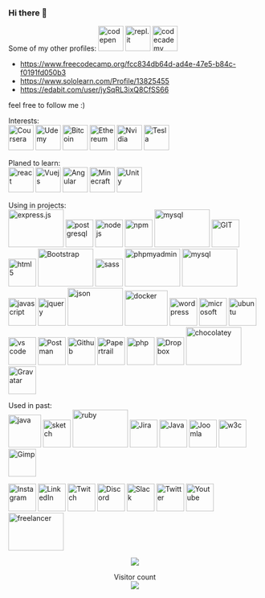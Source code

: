 ### Hi there 👋

Some of my other profiles:
 <img src="https://www.vectorlogo.zone/logos/codepen/codepen-icon.svg" height="50" alt="codepen"/> 
 <img src="https://www.vectorlogo.zone/logos/replit/replit-icon.svg" height="50" alt="repl.it"/>
<img src="https://www.vectorlogo.zone/logos/codecademy/codecademy-ar21.svg" height="50" alt="codecademy"/>
- https://www.freecodecamp.org/fcc834db64d-ad4e-47e5-b84c-f0191fd050b3
- https://www.sololearn.com/Profile/13825455
- https://edabit.com/user/jySqRL3ixQ8CfSS66


<!-- https://www.vectorlogo.zone/logos/codecademy/codecademy-icon.svg -->
<!-- https://www.vectorlogo.zone/logos/grasshopper/grasshopper-icon.svg -->

feel free to follow me :)

<!-- missing: Adobe, unreal-->



<p align="center">
  
<!-- <img src="https://www.vectorlogo.zone/logos/mongodb/mongodb-icon.svg" alt="mongodb" width="55" height="55"/>

<img src="https://www.vectorlogo.zone/logos/apple/apple-tile.svg" alt="apple" width="55" height="55"/> -->

</p>

<p>Interests: <br />
<img src="https://www.vectorlogo.zone/logos/coursera/coursera-icon.svg" alt="Coursera" height="50"/>
<img src="https://www.vectorlogo.zone/logos/udemy/udemy-icon.svg" alt="Udemy" height="50"/>
<img src="https://www.vectorlogo.zone/logos/bitcoin/bitcoin-icon.svg" alt="Bitcoin" height="50"/> 
<img src="https://www.vectorlogo.zone/logos/ethereum/ethereum-icon.svg" alt="Ethereum" height="50"/>
<img src="https://www.vectorlogo.zone/logos/nvidia/nvidia-icon.svg" alt="Nvidia" height="50"/>
<img src="https://www.vectorlogo.zone/logos/tesla/tesla-icon.svg" alt="Tesla" height="50"/>

</p>


<p>Planed to learn:<br />
<img src="https://www.vectorlogo.zone/logos/reactjs/reactjs-icon.svg" alt="react" height="50"/>
<img src="https://www.vectorlogo.zone/logos/vuejs/vuejs-ar21.svg" alt="Vuejs" height="50"/>
<img src="https://www.vectorlogo.zone/logos/angular/angular-icon.svg" alt="Angular" height="50"/>
<img src="https://www.vectorlogo.zone/logos/minecraft/minecraft-icon.svg" alt="Minecraft" height="50"/>
<img src="https://www.vectorlogo.zone/logos/unity3d/unity3d-icon.svg" alt="Unity" height="50"/> 
    <!-- <img src="https://www.vectorlogo.zone/logos/python/python-icon.svg" alt="python" width="55" height="55"/> -->
    <!-- <img src="https://www.vectorlogo.zone/logos/android/android-icon.svg" alt="android" width="55" height="55"/> -->
    <!-- <img src="https://www.vectorlogo.zone/logos/microsoft_azure/microsoft_azure-icon.svg" alt="azure" width="55" height="55"/>  -->
</p>


<p>Using in projects:<br />
<img src="https://www.vectorlogo.zone/logos/expressjs/expressjs-icon.svg" alt="express.js" width="110" height="75"/> 
<img src="https://www.vectorlogo.zone/logos/postgresql/postgresql-icon.svg" alt="postgresql" width="55" height="55"/>
<img src="https://www.vectorlogo.zone/logos/nodejs/nodejs-icon.svg" alt="nodejs" width="55" height="55"/>
<img src="https://www.vectorlogo.zone/logos/npmjs/npmjs-ar21.svg" alt="npm" width="55" height="55"/>
<img src="https://www.vectorlogo.zone/logos/mysql/mysql-ar21.svg" alt="mysql" width="110" height="75"/> 
<img src="https://www.vectorlogo.zone/logos/git-scm/git-scm-icon.svg" alt="GIT" width="55" height="55"/> 
<img src="https://www.vectorlogo.zone/logos/w3_html5/w3_html5-icon.svg" alt="html 5" width="55" height="55"/>
<img src="https://www.vectorlogo.zone/logos/getbootstrap/getbootstrap-icon.svg" alt="Bootstrap" width="110" height="75"/>
<img src="https://www.vectorlogo.zone/logos/sass-lang/sass-lang-icon.svg" alt="sass" width="55" height="55"/>
<img src="https://www.vectorlogo.zone/logos/phpmyadmin/phpmyadmin-icon.svg" alt="phpmyadmin" width="110" height="75"/> 
<img src="https://www.vectorlogo.zone/logos/mysql/mysql-ar21.svg" alt="mysql" width="110" height="75"/> 
<img src="https://www.vectorlogo.zone/logos/javascript/javascript-icon.svg" alt="javascript" width="55" height="55"/>
<img src="https://www.vectorlogo.zone/logos/jquery/jquery-icon" alt="jquery" width="55" height="55"/>
<img src="https://www.vectorlogo.zone/logos/json/json-ar21.svg" alt="json" width="110" height="75"/> 
<img src="https://www.vectorlogo.zone/logos/docker/docker-official.svg" alt="docker" width="85" height="70"/> 
<img src="https://www.vectorlogo.zone/logos/wordpress/wordpress-icon.svg" alt="wordpress" width="55" height="55"/>
<img src="https://www.vectorlogo.zone/logos/microsoft/microsoft-icon.svg" alt="microsoft" width="55" height="55"/>
<img src="https://www.vectorlogo.zone/logos/ubuntu/ubuntu-tile.svg" alt="ubuntu" width="55" height="55"/>
<img src="https://www.vectorlogo.zone/logos/visualstudio_code/visualstudio_code-icon.svg" alt="vs code" width="55" height="55"/>
<img src="https://www.vectorlogo.zone/logos/getpostman/getpostman-icon.svg" alt="Postman" width="55" height="55"/>
<img src="https://www.vectorlogo.zone/logos/github/github-icon.svg" alt="Github" width="55" height="55"/>
<img src="https://www.vectorlogo.zone/logos/papertrailapp/papertrailapp-icon.svg" alt="Papertrail" width="55" height="55"/>
<img src="https://www.vectorlogo.zone/logos/php/php-horizontal.svg" alt="php" width="55" height="55"/>
<img src="https://www.vectorlogo.zone/logos/dropbox/dropbox-icon.svg" alt="Dropbox" width="55" height="55"/>
<img src="https://www.vectorlogo.zone/logos/chocolatey/chocolatey-icon.svg" alt="chocolatey" width="110" height="75"/> 
<img src="https://www.vectorlogo.zone/logos/gravatar/gravatar-icon.svg" alt="Gravatar" width="55" height="55"/>
</ p>



<!--
- 🔭 I’m currently working on ...
- 🌱 I’m currently learning ...
- 👯 I’m looking to collaborate on ...
- 🤔 I’m looking for help with ...
- 💬 Ask me about ...
- 📫 How to reach me: ...
- 😄 Pronouns: ...
- ⚡ Fun fact: ...
-->

Used in past:<br />
<img src="https://www.vectorlogo.zone/logos/java/java-icon.svg" alt="java" width="65" height="65"/> 
<img src="https://www.vectorlogo.zone/logos/sketchapp/sketchapp-icon.svg" alt="sketch" width="55" height="55"/>
<img src="https://www.vectorlogo.zone/logos/ruby-lang/ruby-lang-icon.svg" alt="ruby" width="110" height="75"/> 
<img src="https://www.vectorlogo.zone/logos/atlassian_jira/atlassian_jira-icon.svg" alt="Jira" width="55" height="55"/>
<img src="https://www.vectorlogo.zone/logos/java/java-vertical.svg" alt="Java" width="55" height="55"/>
<img src="https://www.vectorlogo.zone/logos/joomla/joomla-icon.svg" alt="Joomla" width="55" height="55"/>
<img src="https://www.vectorlogo.zone/logos/w3c_xml/w3c_xml-icon.svg" alt="w3c" width="55" height="55"/>
<img src="https://www.vectorlogo.zone/logos/gimp/gimp-icon.svg" alt="Gimp" width="55" height="55"/>


<!-- social media -->
<p>
<img src="https://www.vectorlogo.zone/logos/instagram/instagram-icon.svg" alt="Instagram" width="55" height="55"/>
<img src="https://www.vectorlogo.zone/logos/linkedin/linkedin-tile.svg" alt="LinkedIn" width="55" height="55"/>
<img src="https://www.vectorlogo.zone/logos/twitch/twitch-icon.svg" alt="Twitch" width="55" height="55"/>
<img src="https://www.vectorlogo.zone/logos/discordapp/discordapp-tile.svg" alt="Discord" width="55" height="55"/>
<img src="https://www.vectorlogo.zone/logos/slack/slack-icon.svg" alt="Slack" width="55" height="55"/>
<img src="https://www.vectorlogo.zone/logos/twitter/twitter-official.svg" alt="Twitter" width="55" height="55"/>
<img src="https://www.vectorlogo.zone/logos/youtube/youtube-icon.svg" alt="Youtube" width="55" height="55"/>

<img src="https://www.vectorlogo.zone/logos/freelancer/freelancer-icon.svg" alt="freelancer" width="110" height="75"/> 
</p>


<!-- source: https://github.com/anuraghazra/github-readme-stats -->
<p align="center"> <img src="https://github-readme-stats.vercel.app/api/top-langs/?username=itsAnyTime&langs_count=10&theme=chartreuse-dark&layout=compact" /></p>

<p align="center"> 
Visitor count<br>
<img src="https://profile-counter.glitch.me/itsAnyTime/count.svg" />
</p>